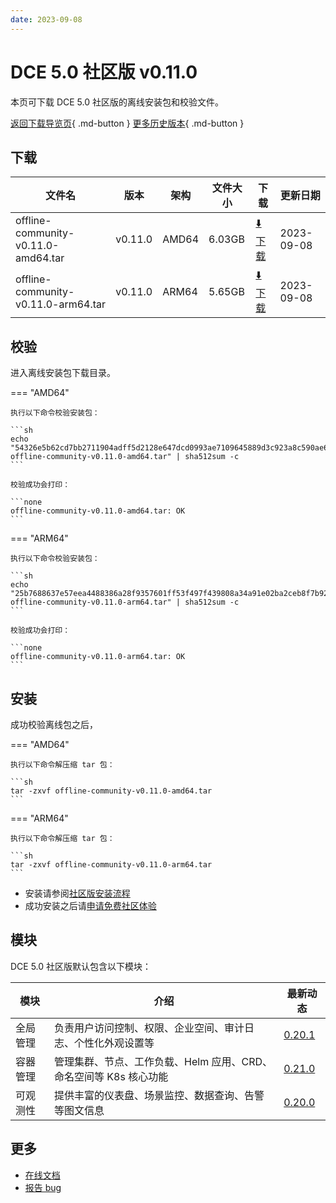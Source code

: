```yaml
---
date: 2023-09-08
---
```


# DCE 5.0 社区版 v0.11.0

本页可下载 DCE 5.0 社区版的离线安装包和校验文件。

[返回下载导览页](../index.md){ .md-button } [更多历史版本](./dce5-installer-history.md){ .md-button }

## 下载

| 文件名                      | 版本    | 架构 | 文件大小 | 下载         | 更新日期   |
| -------------------------- | ------- | --- | ------- | ---------- | -------- |
| offline-community-v0.11.0-amd64.tar | v0.11.0 | AMD64 | 6.03GB | [:arrow_down: 下载](https://qiniu-download-public.daocloud.io/DaoCloud_Enterprise/dce5/offline-community-v0.11.0-amd64.tar) | 2023-09-08 |
| offline-community-v0.11.0-arm64.tar | v0.11.0 | ARM64 | 5.65GB | [:arrow_down: 下载](https://qiniu-download-public.daocloud.io/DaoCloud_Enterprise/dce5/offline-community-v0.11.0-arm64.tar) | 2023-09-08 |

## 校验

进入离线安装包下载目录。

=== "AMD64"

    执行以下命令校验安装包：

    ```sh
    echo "54326e5b62cd7bb2711904adff5d2128e647dcd0993ae7109645889d3c923a8c590ae6d1623a85e846e9a0acf7f0149936c686a1544f7b933d4444b33916d876  offline-community-v0.11.0-amd64.tar" | sha512sum -c
    ```

    校验成功会打印：

    ```none
    offline-community-v0.11.0-amd64.tar: OK
    ```

=== "ARM64"

    执行以下命令校验安装包：

    ```sh
    echo "25b7688637e57eea4488386a28f9357601ff53f497f439808a34a91e02ba2ceb8f7b92a74fd7184602efdb853e81472f8de7b53a04f9a93903f0131a4acac1be  offline-community-v0.11.0-arm64.tar" | sha512sum -c
    ```

    校验成功会打印：

    ```none
    offline-community-v0.11.0-arm64.tar: OK
    ```

## 安装

成功校验离线包之后，

=== "AMD64"

    执行以下命令解压缩 tar 包：

    ```sh
    tar -zxvf offline-community-v0.11.0-amd64.tar
    ```

=== "ARM64"

    执行以下命令解压缩 tar 包：

    ```sh
    tar -zxvf offline-community-v0.11.0-arm64.tar
    ```

- 安装请参阅[社区版安装流程](../../install/community/k8s/online.md#_2)
- 成功安装之后请[申请免费社区体验](../../dce/license0.md)

## 模块

DCE 5.0 社区版默认包含以下模块：

| 模块     | 介绍            | 最新动态         |
| -------- | -------------- | --------------- |
| 全局管理 | 负责用户访问控制、权限、企业空间、审计日志、个性化外观设置等      | [0.20.1](../../ghippo/intro/release-notes.md#0201) |
| 容器管理 | 管理集群、节点、工作负载、Helm 应用、CRD、命名空间等 K8s 核心功能 | [0.21.0](../../kpanda/intro/release-notes.md#0210) |
| 可观测性 | 提供丰富的仪表盘、场景监控、数据查询、告警等图文信息              | [0.20.0](../../insight/intro/releasenote.md#0200)  |

## 更多

- [在线文档](../../dce/index.md)
- [报告 bug](https://github.com/DaoCloud/DaoCloud-docs/issues)
